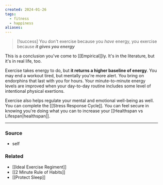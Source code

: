 ```yaml
---
created: 2024-01-26
tags:
  - fitness
  - happiness
aliases:
---
```

> [!success] You don't exercise because you *have* energy, you exercise because ***it gives you energy***

This is a conclusion you've come to [[Empirical]]ly. It's in the literature, but it's in real life, too.

Exercise takes energy to do, but **it returns a higher baseline of energy**. You may end a workout tired, but mentally you're more alert. You bring on endorphins that last with you for hours. Your minute-to-minute energy levels are improved when your day-to-day routine includes some level of intentional physical exertions. 

Exercise also helps regulate your mental and emotional well-being as well. You can complete the [[Stress Response Cycle]]. You can feel secure in knowing you're doing what you can to increase your [[Healthspan vs Lifespan|healthspan]].

---
### Source
- self

### Related
- [[Ideal Exercise Regiment]]
- [[2 Minute Rule of Habits]]
- [[Protect Sleep]]